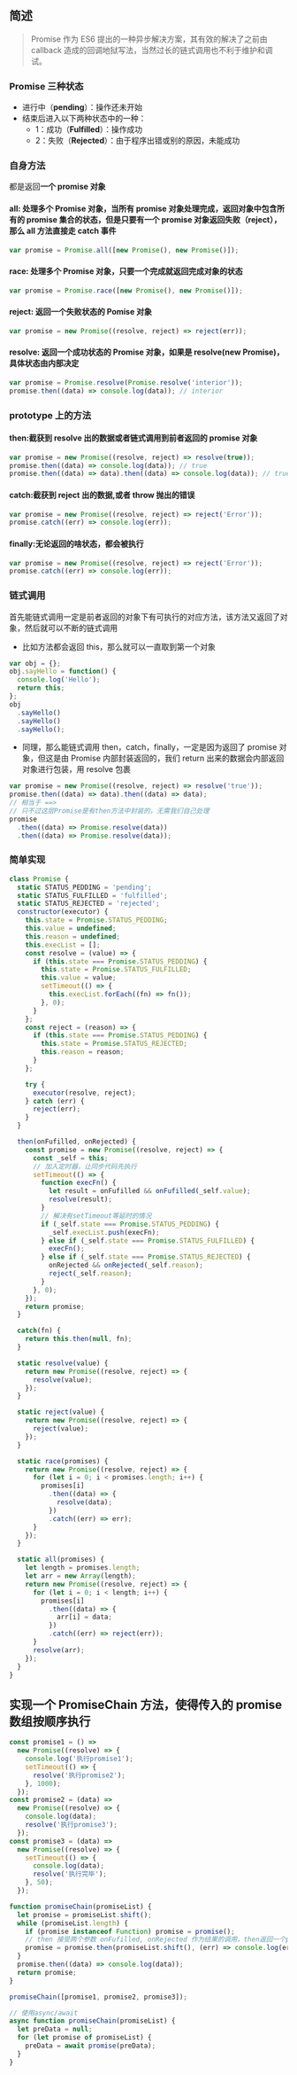 ## 简述

> Promise 作为 ES6 提出的一种异步解决方案，其有效的解决了之前由 callback 造成的回调地狱写法，当然过长的链式调用也不利于维护和调试。

### Promise 三种状态

- 进行中（**pending**）：操作还未开始
- 结束后进入以下两种状态中的一种：
  - 1：成功（**Fulfilled**）：操作成功
  - 2：失败（**Rejected**）：由于程序出错或别的原因，未能成功

### 自身方法

都是返回**一个 promise 对象**

#### all: 处理多个 Promise 对象，当所有 promise 对象处理完成，返回对象中包含所有的 promise 集合的状态，但是只要有一个 promise 对象返回失败（reject），那么 all 方法直接走 catch 事件

```js
var promise = Promise.all([new Promise(), new Promise()]);
```

#### race: 处理多个 Promise 对象，只要一个完成就返回完成对象的状态

```js
var promise = Promise.race([new Promise(), new Promise()]);
```

#### reject: 返回一个失败状态的 Pomise 对象

```js
var promise = new Promise((resolve, reject) => reject(err));
```

#### resolve: 返回一个成功状态的 Promise 对象，如果是 resolve(new Promise)，具体状态由内部决定

```js
var promise = Promise.resolve(Promise.resolve('interior'));
promise.then((data) => console.log(data)); // interior
```

### prototype 上的方法

#### then:截获到 resolve 出的数据或者链式调用到前者返回的 promise 对象

```js
var promise = new Promise((resolve, reject) => resolve(true));
promise.then((data) => console.log(data)); // true
promise.then((data) => data).then((data) => console.log(data)); // true
```

#### catch:截获到 reject 出的数据,或者 throw 抛出的错误

```js
var promise = new Promise((resolve, reject) => reject('Error'));
promise.catch((err) => console.log(err));
```

#### finally:无论返回的啥状态，都会被执行

```js
var promise = new Promise((resolve, reject) => reject('Error'));
promise.catch((err) => console.log(err));
```

### 链式调用

首先能链式调用一定是前者返回的对象下有可执行的对应方法，该方法又返回了对象，然后就可以不断的链式调用

- 比如方法都会返回 this，那么就可以一直取到第一个对象

```js
var obj = {};
obj.sayHello = function() {
  console.log('Hello');
  return this;
};
obj
  .sayHello()
  .sayHello()
  .sayHello();
```

- 同理，那么能链式调用 then，catch，finally，一定是因为返回了 promise 对象，但这是由 Promise 内部封装返回的，我们 return 出来的数据会内部返回对象进行包装，用 resolve 包裹

```js
var promise = new Promise((resolve, reject) => resolve('true'));
promise.then((data) => data).then((data) => data);
// 相当于 ==>
// 只不过这层Promise是有then方法中封装的，无需我们自己处理
promise
  .then((data) => Promise.resolve(data))
  .then((data) => Promise.resolve(data));
```

### 简单实现

```js
class Promise {
  static STATUS_PEDDING = 'pending';
  static STATUS_FULFILLED = 'fulfilled';
  static STATUS_REJECTED = 'rejected';
  constructor(executor) {
    this.state = Promise.STATUS_PEDDING;
    this.value = undefined;
    this.reason = undefined;
    this.execList = [];
    const resolve = (value) => {
      if (this.state === Promise.STATUS_PEDDING) {
        this.state = Promise.STATUS_FULFILLED;
        this.value = value;
        setTimeout(() => {
          this.execList.forEach((fn) => fn());
        }, 0);
      }
    };
    const reject = (reason) => {
      if (this.state === Promise.STATUS_PEDDING) {
        this.state = Promise.STATUS_REJECTED;
        this.reason = reason;
      }
    };

    try {
      executor(resolve, reject);
    } catch (err) {
      reject(err);
    }
  }

  then(onFufilled, onRejected) {
    const promise = new Promise((resolve, reject) => {
      const _self = this;
      // 加入定时器，让同步代码先执行
      setTimeout(() => {
        function execFn() {
          let result = onFufilled && onFufilled(_self.value);
          resolve(result);
        }
        // 解决有setTimeout等延时的情况
        if (_self.state === Promise.STATUS_PEDDING) {
          _self.execList.push(execFn);
        } else if (_self.state === Promise.STATUS_FULFILLED) {
          execFn();
        } else if (_self.state === Promise.STATUS_REJECTED) {
          onRejected && onRejected(_self.reason);
          reject(_self.reason);
        }
      }, 0);
    });
    return promise;
  }

  catch(fn) {
    return this.then(null, fn);
  }

  static resolve(value) {
    return new Promise((resolve, reject) => {
      resolve(value);
    });
  }

  static reject(value) {
    return new Promise((resolve, reject) => {
      reject(value);
    });
  }

  static race(promises) {
    return new Promise((resolve, reject) => {
      for (let i = 0; i < promises.length; i++) {
        promises[i]
          .then((data) => {
            resolve(data);
          })
          .catch((err) => err);
      }
    });
  }

  static all(promises) {
    let length = promises.length;
    let arr = new Array(length);
    return new Promise((resolve, reject) => {
      for (let i = 0; i < length; i++) {
        promises[i]
          .then((data) => {
            arr[i] = data;
          })
          .catch((err) => reject(err));
      }
      resolve(arr);
    });
  }
}
```

## 实现一个 PromiseChain 方法，使得传入的 promise 数组按顺序执行

```js
const promise1 = () =>
  new Promise((resolve) => {
    console.log('执行promise1');
    setTimeout(() => {
      resolve('执行promise2');
    }, 1000);
  });
const promise2 = (data) =>
  new Promise((resolve) => {
    console.log(data);
    resolve('执行promise3');
  });
const promise3 = (data) =>
  new Promise((resolve) => {
    setTimeout(() => {
      console.log(data);
      resolve('执行完毕');
    }, 50);
  });

function promiseChain(promiseList) {
  let promise = promiseList.shift();
  while (promiseList.length) {
    if (promise instanceof Function) promise = promise();
    // then 接受两个参数 onFufilled, onRejected 作为结果的调用，then返回一个promise
    promise = promise.then(promiseList.shift(), (err) => console.log(err));
  }
  promise.then((data) => console.log(data));
  return promise;
}

promiseChain([promise1, promise2, promise3]);
```

```js
// 使用async/await
async function promiseChain(promiseList) {
  let preData = null;
  for (let promise of promiseList) {
    preData = await promise(preData);
  }
}
```
